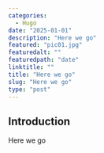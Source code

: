 ```yaml
---
categories: 
  - Hugo
date: "2025-01-01"
description: "Here we go"
featured: "pic01.jpg"
featuredalt: ""
featuredpath: "date"
linktitle: ""
title: "Here we go"
slug: "Here we go"
type: "post"
---
```


## Introduction

Here we go